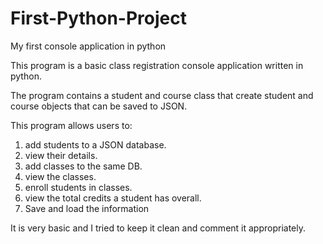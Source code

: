 # First-Python-Project
My first console application in python

This program is a basic class registration console application written in python.

The program contains a student and course class that create student and course objects that can be saved to JSON.

This program allows users to:

1. add students to a JSON database.
2. view their details.
3. add classes to the same DB.
4. view the classes.
5. enroll students in classes.
6. view the total credits a student has overall.
7. Save and load the information

It is very basic and I tried to keep it clean and comment it appropriately.
